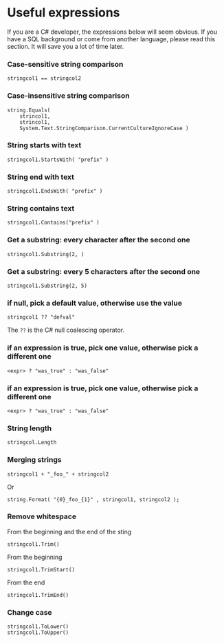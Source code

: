 # Useful expressions

If you are a C# developer, the expressions below will seem obvious. If you have a SQL background or come from another language, please read this section. It will save you a lot of time later.


### Case-sensitive string comparison

```
stringcol1 == stringcol2
```

### Case-insensitive string comparison

```
string.Equals(
    strincol1, 
    strincol1, 
    System.Text.StringComparison.CurrentCultureIgnoreCase )
```

### String starts with text

```
stringcol1.StartsWith( "prefix" )
```

### String end with text

```
stringcol1.EndsWith( "prefix" )
```

### String contains text

```
stringcol1.Contains("prefix" )
```

### Get a substring: every character after the second one

```
stringcol1.Substring(2, )
```

### Get a substring: every 5 characters after the second one

```
stringcol1.Substring(2, 5)
```

### if null, pick a default value, otherwise use the value

```
stringcol1 ?? "defval"
```

The `??` is the C# null coalescing operator.

### if an expression is true, pick one value, otherwise pick a different one

```
<expr> ? "was_true" : "was_false"
```

### if an expression is true, pick one value, otherwise pick a different one

```
<expr> ? "was_true" : "was_false"
```

### String length

```
stringcol.Length
```

### Merging strings

```
stringcol1 + "_foo_" + stringcol2
```

Or

```
string.Format( "{0}_foo_{1}" , stringcol1, stringcol2 );
```

### Remove whitespace


From the beginning and the end of the sting
```
stringcol1.Trim()
```

From the beginning 

```
stringcol1.TrimStart()
```

From the end

```
stringcol1.TrimEnd()
```

### Change case


```
stringcol1.ToLower()
stringcol1.ToUpper()
```




































































































































































































































































































































































































































































































































































































































































































































































































































































































































































































